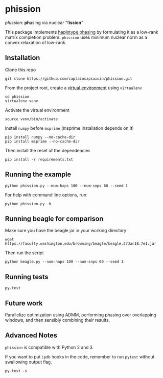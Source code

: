 # phission

*phission:* **ph**asing via nuclear "f**ission**"

This package implements [haplotype phasing](https://en.wikipedia.org/wiki/Haplotype_estimation) by formulating it as a low-rank matrix completion problem. `phission` uses minimum nuclear norm as a convex relaxation of low-rank.

## Installation

Clone this repo

```
git clone https://github.com/captaincapsaicin/phission.git
```

From the project root, create a [virtual environment](https://virtualenv.pypa.io/en/stable/) using `virtualenv`

```
cd phission
virtualenv venv
```

Activate the virtual environment
```
source venv/bin/activate
```

Install `numpy` before `msprime` (msprime installation depends on it)
```
pip install numpy --no-cache-dir
pip install msprime --no-cache-dir
```

Then install the reset of the dependencies
```
pip install -r requirements.txt
```

## Running the example

```
python phission.py --num-haps 100 --num-snps 60 --seed 1
```

For help with command line options, run:

```
python phission.py -h
```

## Running beagle for comparison

Make sure you have the beagle jar in your working directory

```
wget https://faculty.washington.edu/browning/beagle/beagle.27Jan18.7e1.jar
```

Then run the script
```
python beagle.py --num-haps 100 --num-snps 60 --seed 1
```

## Running tests

```
py.test
```

## Future work

Parallelize optimization using ADMM, performing phasing over overlapping windows, and then sensibly combining their results.

## Advanced Notes

`phission` is compatible with Python 2 and 3.

If you want to put `ipdb` hooks in the code, remember to run `pytest` without swallowing output flag.

```
py.test -s
```
